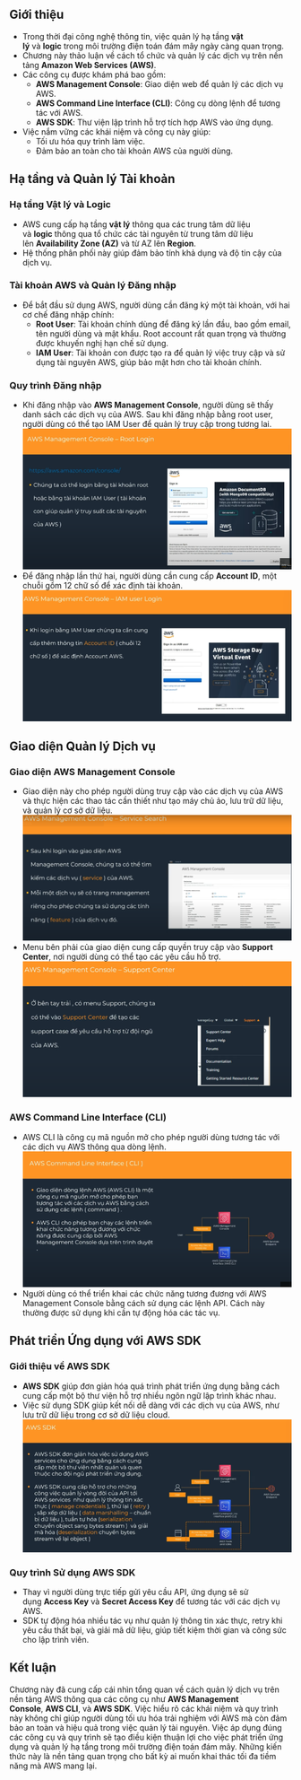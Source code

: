 ## Giới thiệu
- Trong thời đại công nghệ thông tin, việc quản lý hạ tầng **vật lý** và **logic** trong môi trường điện toán đám mây ngày càng quan trọng.
- Chương này thảo luận về cách tổ chức và quản lý các dịch vụ trên nền tảng **Amazon Web Services (AWS)**.
- Các công cụ được khám phá bao gồm:
    - **AWS Management Console**: Giao diện web để quản lý các dịch vụ AWS.
    - **AWS Command Line Interface (CLI)**: Công cụ dòng lệnh để tương tác với AWS.
    - **AWS SDK**: Thư viện lập trình hỗ trợ tích hợp AWS vào ứng dụng.
- Việc nắm vững các khái niệm và công cụ này giúp:
    - Tối ưu hóa quy trình làm việc.
    - Đảm bảo an toàn cho tài khoản AWS của người dùng.
## Hạ tầng và Quản lý Tài khoản
### Hạ tầng Vật lý và Logic
- AWS cung cấp hạ tầng **vật lý** thông qua các trung tâm dữ liệu và **logic** thông qua tổ chức các tài nguyên từ trung tâm dữ liệu lên **Availability Zone (AZ)** và từ AZ lên **Region**.
- Hệ thống phân phối này giúp đảm bảo tính khả dụng và độ tin cậy của dịch vụ.
### Tài khoản AWS và Quản lý Đăng nhập
- Để bắt đầu sử dụng AWS, người dùng cần đăng ký một tài khoản, với hai cơ chế đăng nhập chính:
    - **Root User**: Tài khoản chính dùng để đăng ký lần đầu, bao gồm email, tên người dùng và mật khẩu. Root account rất quan trọng và thường được khuyến nghị hạn chế sử dụng.
    - **IAM User**: Tài khoản con được tạo ra để quản lý việc truy cập và sử dụng tài nguyên AWS, giúp bảo mật hơn cho tài khoản chính.
### Quy trình Đăng nhập
- Khi đăng nhập vào **AWS Management Console**, người dùng sẽ thấy danh sách các dịch vụ của AWS. Sau khi đăng nhập bằng root user, người dùng có thể tạo IAM User để quản lý truy cập trong tương lai.
	![Root_Login](attachments/Root_Login.png)
- Để đăng nhập lần thứ hai, người dùng cần cung cấp **Account ID**, một chuỗi gồm 12 chữ số để xác định tài khoản.
	![IAM_Login](attachments/IAM_Login.png)
## Giao diện Quản lý Dịch vụ
### Giao diện AWS Management Console
- Giao diện này cho phép người dùng truy cập vào các dịch vụ của AWS và thực hiện các thao tác cần thiết như tạo máy chủ ảo, lưu trữ dữ liệu, và quản lý cơ sở dữ liệu.
	![Management_Console](attachments/Management_Console.png)
- Menu bên phải của giao diện cung cấp quyền truy cập vào **Support Center**, nơi người dùng có thể tạo các yêu cầu hỗ trợ.
	![Support_Center](attachments/Support_Center.png)
### AWS Command Line Interface (CLI)
- AWS CLI là công cụ mã nguồn mở cho phép người dùng tương tác với các dịch vụ AWS thông qua dòng lệnh.
	![AWS_CLI](attachments/AWS_CLI.png)
- Người dùng có thể triển khai các chức năng tương đương với AWS Management Console bằng cách sử dụng các lệnh API. Cách này thường được sử dụng khi cần tự động hóa các tác vụ.
## Phát triển Ứng dụng với AWS SDK
### Giới thiệu về AWS SDK
- **AWS SDK** giúp đơn giản hóa quá trình phát triển ứng dụng bằng cách cung cấp một bộ thư viện hỗ trợ nhiều ngôn ngữ lập trình khác nhau.
- Việc sử dụng SDK giúp kết nối dễ dàng với các dịch vụ của AWS, như lưu trữ dữ liệu trong cơ sở dữ liệu cloud.
![AWS_SDK](attachments/AWS_SDK.png)
### Quy trình Sử dụng AWS SDK
- Thay vì người dùng trực tiếp gửi yêu cầu API, ứng dụng sẽ sử dụng **Access Key** và **Secret Access Key** để tương tác với các dịch vụ AWS.
- SDK tự động hóa nhiều tác vụ như quản lý thông tin xác thực, retry khi yêu cầu thất bại, và giải mã dữ liệu, giúp tiết kiệm thời gian và công sức cho lập trình viên.
## Kết luận
Chương này đã cung cấp cái nhìn tổng quan về cách quản lý dịch vụ trên nền tảng AWS thông qua các công cụ như **AWS Management Console**, **AWS CLI**, và **AWS SDK**. Việc hiểu rõ các khái niệm và quy trình này không chỉ giúp người dùng tối ưu hóa trải nghiệm với AWS mà còn đảm bảo an toàn và hiệu quả trong việc quản lý tài nguyên. Việc áp dụng đúng các công cụ và quy trình sẽ tạo điều kiện thuận lợi cho việc phát triển ứng dụng và quản lý hạ tầng trong môi trường điện toán đám mây.
Những kiến thức này là nền tảng quan trọng cho bất kỳ ai muốn khai thác tối đa tiềm năng mà AWS mang lại.